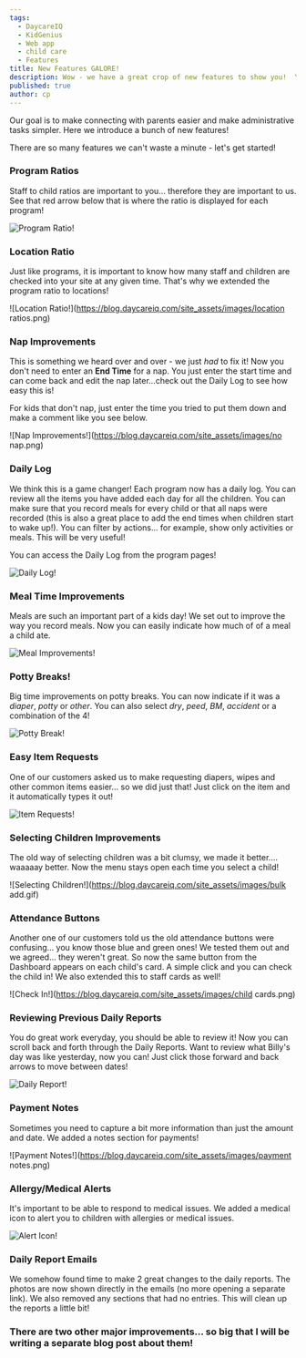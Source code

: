 ```yaml
---
tags:
  - DaycareIQ
  - KidGenius
  - Web app
  - child care
  - Features
title: New Features GALORE!
description: Wow - we have a great crop of new features to show you!  You will be amazed!
published: true
author: cp
---
```

Our goal is to make connecting with parents easier and make administrative tasks simpler.  Here we introduce a bunch of new features!

There are so many features we can't waste a minute - let's get started! 

### Program Ratios

Staff to child ratios are important to you... therefore they are important to us.  See that red arrow below that is where the ratio is displayed for each program!

![Program Ratio!](https://blog.daycareiq.com/site_assets/images/ratios.png)

### Location Ratio

Just like programs, it is important to know how many staff and children are checked into your site at any given time.  That's why we extended the program ratio to locations!

![Location Ratio!](https://blog.daycareiq.com/site_assets/images/location ratios.png)


### Nap Improvements

This is something we heard over and over - we just *had* to fix it!  Now you don't need to enter an **End Time** for a nap.  You just enter the start time and can come back and edit the nap later...check out the Daily Log to see how easy this is!

For kids that don't nap, just enter the time you tried to put them down and make a comment like you see below.

![Nap Improvements!](https://blog.daycareiq.com/site_assets/images/no nap.png)

### Daily Log

We think this is a game changer!  Each program now has a daily log.  You can review all the items you have added each day for all the children.  You can make sure that you record meals for every child or that all naps were recorded (this is also a great place to add the end times when children start to wake up!).  You can filter by actions... for example, show only activities or meals.  This will be very useful! 

You can access the Daily Log from the program pages!

![Daily Log!](https://blog.daycareiq.com/site_assets/images/Daily_activity_log.png)

### Meal Time Improvements

Meals are such an important part of a kids day!  We set out to improve the way you record meals.  Now you can easily indicate how much of of a meal a child ate.

![Meal Improvements!](https://blog.daycareiq.com/site_assets/images/meal.png)

### Potty Breaks!

Big time improvements on potty breaks.  You can now indicate if it was a *diaper*, *potty* or *other*.  You can also select *dry*, *peed*, *BM*, *accident* or a combination of the 4!

![Potty Break!](https://blog.daycareiq.com/site_assets/images/potty_break.gif)

### Easy Item Requests

One of our customers asked us to make requesting diapers, wipes and other common items easier... so we did just that!  Just click on the item and it automatically types it out! 

![Item Requests!](https://blog.daycareiq.com/site_assets/images/quick_requests.gif)

### Selecting Children Improvements

The old way of selecting children was a bit clumsy, we made it better.... waaaaay better.  Now the menu stays open each time you select a child!

![Selecting Children!](https://blog.daycareiq.com/site_assets/images/bulk add.gif)

### Attendance Buttons

Another one of our customers told us the old attendance buttons were confusing... you know those blue and green ones!  We tested them out and we agreed... they weren't great.  So now the same button from the Dashboard appears on each child's card.  A simple click and you can check the child in!  We also extended this to staff cards as well!

![Check In!](https://blog.daycareiq.com/site_assets/images/child cards.png)

### Reviewing Previous Daily Reports

You do great work everyday, you should be able to review it!  Now you can scroll back and forth through the Daily Reports.  Want to review what Billy's day was like yesterday, now you can!  Just click those forward and back arrows to move between dates!

![Daily Report!](https://blog.daycareiq.com/site_assets/images/daily_report.gif)

### Payment Notes

Sometimes you need to capture a bit more information than just the amount and date.  We added a notes section for payments!

![Payment Notes!](https://blog.daycareiq.com/site_assets/images/payment notes.png)

### Allergy/Medical Alerts

It's important to be able to respond to medical issues.  We added a medical icon to alert you to children with allergies or medical issues.

![Alert Icon!](https://blog.daycareiq.com/site_assets/images/allergy.png)

### Daily Report Emails

We somehow found time to make 2 great changes to the daily reports.  The photos are now shown directly in the emails (no more opening a separate link).  We also removed any sections that had no entries.  This will clean up the reports a little bit!

### There are two other major improvements... so big that I will be writing a separate blog post about them!
